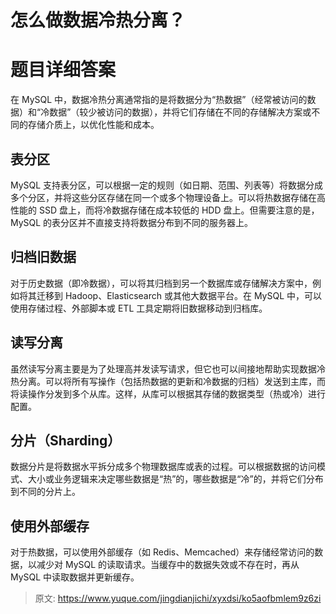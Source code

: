 # 怎么做数据冷热分离？

# 题目详细答案
在 MySQL 中，数据冷热分离通常指的是将数据分为“热数据”（经常被访问的数据）和“冷数据”（较少被访问的数据），并将它们存储在不同的存储解决方案或不同的存储介质上，以优化性能和成本。

## 表分区
MySQL 支持表分区，可以根据一定的规则（如日期、范围、列表等）将数据分成多个分区，并将这些分区存储在同一个或多个物理设备上。可以将热数据存储在高性能的 SSD 盘上，而将冷数据存储在成本较低的 HDD 盘上。但需要注意的是，MySQL 的表分区并不直接支持将数据分布到不同的服务器上。

## 归档旧数据
对于历史数据（即冷数据），可以将其归档到另一个数据库或存储解决方案中，例如将其迁移到 Hadoop、Elasticsearch 或其他大数据平台。在 MySQL 中，可以使用存储过程、外部脚本或 ETL 工具定期将旧数据移动到归档库。

## 读写分离
虽然读写分离主要是为了处理高并发读写请求，但它也可以间接地帮助实现数据冷热分离。可以将所有写操作（包括热数据的更新和冷数据的归档）发送到主库，而将读操作分发到多个从库。这样，从库可以根据其存储的数据类型（热或冷）进行配置。

## 分片（Sharding）
数据分片是将数据水平拆分成多个物理数据库或表的过程。可以根据数据的访问模式、大小或业务逻辑来决定哪些数据是“热”的，哪些数据是“冷”的，并将它们分布到不同的分片上。

## 使用外部缓存
对于热数据，可以使用外部缓存（如 Redis、Memcached）来存储经常访问的数据，以减少对 MySQL 的读取请求。当缓存中的数据失效或不存在时，再从 MySQL 中读取数据并更新缓存。



> 原文: <https://www.yuque.com/jingdianjichi/xyxdsi/ko5aofbmlem9z6zi>